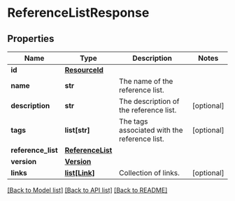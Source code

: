 # ReferenceListResponse


## Properties
Name | Type | Description | Notes
------------ | ------------- | ------------- | -------------
**id** | [**ResourceId**](ResourceId.md) |  | 
**name** | **str** | The name of the reference list. | 
**description** | **str** | The description of the reference list. | [optional] 
**tags** | **list[str]** | The tags associated with the reference list. | [optional] 
**reference_list** | [**ReferenceList**](ReferenceList.md) |  | 
**version** | [**Version**](Version.md) |  | 
**links** | [**list[Link]**](Link.md) | Collection of links. | [optional] 

[[Back to Model list]](../README.md#documentation-for-models) [[Back to API list]](../README.md#documentation-for-api-endpoints) [[Back to README]](../README.md)


